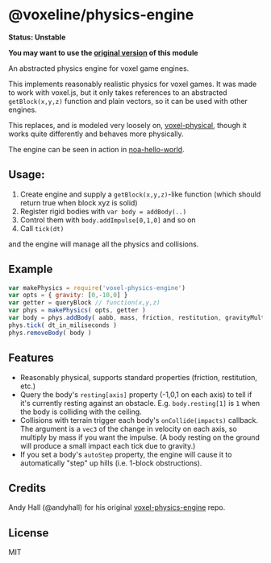 # @voxeline/physics-engine

**Status: Unstable**

**You may want to use the [original version](https://github.com/andyhall/voxel-physics-engine) of this module**

An abstracted physics engine for voxel game engines.

This implements reasonably realistic physics for voxel games.
It was made to work with voxel.js, but it only takes references to
an abstracted `getBlock(x,y,z)` function and plain vectors,
so it can be used with other engines.

This replaces, and is modeled very loosely on,
[voxel-physical](https://github.com/chrisdickinson/voxel-physical),
though it works quite differently and behaves more physically.

The engine can be seen in action in [noa-hello-world](https://github.com/andyhall/noa-hello-world).

## Usage:
 1. Create engine and supply a `getBlock(x,y,z)`-like function (which should return true when block xyz is solid)
 1. Register rigid bodies with `var body = addBody(..)`
 1. Control them with `body.addImpulse[0,1,0]` and so on
 1. Call `tick(dt)`

and the engine will manage all the physics and collisions.

## Example

``` javascript
var makePhysics = require('voxel-physics-engine')
var opts = { gravity: [0,-10,0] }
var getter = queryBlock // function(x,y,z)
var phys = makePhysics( opts, getter )
var body = phys.addBody( aabb, mass, friction, restitution, gravityMult, onCollide, autoStep )
phys.tick( dt_in_miliseconds )
phys.removeBody( body )
```

## Features

 * Reasonably physical, supports standard properties (friction, restitution, etc.)
 * Query the body's `resting[axis]` property (-1,0,1 on each axis) to tell if it's currently resting against an obstacle.
   E.g. `body.resting[1]` is `1` when the body is colliding with the ceiling.
 * Collisions with terrain trigger each body's `onCollide(impacts)` callback.
   The argument is a `vec3` of the change in velocity on each axis, so multiply by mass if you want the impulse.
   (A body resting on the ground will produce a small impact each tick due to gravity.)
 * If you set a body's `autoStep` property, the engine will cause it to
   automatically "step" up hills (i.e. 1-block obstructions).

## Credits

Andy Hall (@andyhall) for his original [voxel-physics-engine](https://github.com/andyhall/voxel-physics-engine) repo.

## License

MIT
